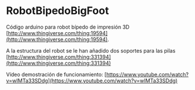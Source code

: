 # RobotBipedoBigFoot

Código arduino para robot bípedo de impresión 3D [http://www.thingiverse.com/thing:19594](http://www.thingiverse.com/thing:19594).

A la estructura del robot se le han añadido dos soportes para las pilas [http://www.thingiverse.com/thing:331394](http://www.thingiverse.com/thing:331394)

Vídeo demostración de funcionamiento: [https://www.youtube.com/watch?v=wIMTa33SDdg](https://www.youtube.com/watch?v=wIMTa33SDdg)